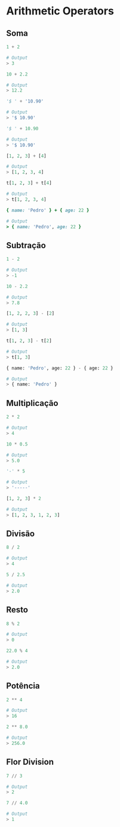 # Arithmetic Operators

## Soma

```python
1 + 2

# Output
> 3
```

```python
10 + 2.2

# Output
> 12.2
```

```python
'$ ' + '10.90'

# Output
> '$ 10.90'
```

```python
'$ ' + 10.90

# Output
> '$ 10.90'
```

```python
[1, 2, 3] + [4]

# Output
> [1, 2, 3, 4]
```

```python
t[1, 2, 3] + t[4]

# Output
> t[1, 2, 3, 4]
```

```ruby
{ name: 'Pedro' } + { age: 22 }

# Output
> { name: 'Pedro', age: 22 }
```

## Subtração

```python
1 - 2

# Output
> -1
```

```python
10 - 2.2

# Output
> 7.8
```

```python
[1, 2, 2, 3] - [2]

# Output
> [1, 3]
```

```python
t[1, 2, 3] - t[2]

# Output
> t[1, 3]
```

```python
{ name: 'Pedro', age: 22 } - { age: 22 }

# Output
> { name: 'Pedro' }
```

## Multiplicação

```python
2 * 2

# Output
> 4
```

```python
10 * 0.5

# Output
> 5.0
```

```python
'-' * 5

# Output
> '-----'
```

```python
[1, 2, 3] * 2

# Output
> [1, 2, 3, 1, 2, 3]
```

## Divisão

```python
8 / 2

# Output
> 4
```

```python
5 / 2.5

# Output
> 2.0
```

## Resto

```python
8 % 2

# Output
> 0
```

```python
22.0 % 4

# Output
> 2.0
```

## Potência

```python
2 ** 4

# Output
> 16
```

```python
2 ** 8.0

# Output
> 256.0
```

## Flor Division

```python
7 // 3

# Output
> 2
```

```python
7 // 4.0

# Output
> 1
```

